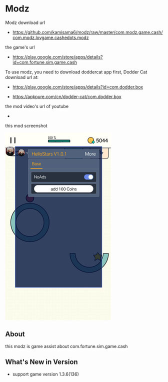 # Modz

Modz download url 

* https://github.com/kamisama6/modz/raw/master/com.modz.game.cash/com.modz.lovgame.cashedots.modz

the game's url

* https://play.google.com/store/apps/details?id=com.fortune.sim.game.cash

To use modz, you need to download doddercat app first, Dodder Cat download url at:

* https://play.google.com/store/apps/details?id=com.dodder.box

* https://apkpure.com/cn/dodder-cat/com.dodder.box
                      
the mod video's url of youtube

* 

this mod screenshot

![](https://github.com/kamisama6/modz/blob/master/com.modz.game.cash/screenshot/modz.jpg)


## About

this modz is game assist about com.fortune.sim.game.cash

## What's New in Version

* support game version 1.3.6(136) 
